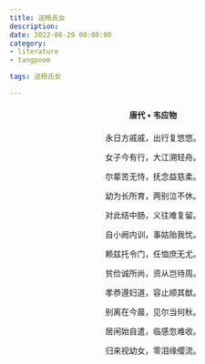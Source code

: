 ```yaml
---
title: 送杨氏女
description:
date: 2022-06-29 00:00:00
category:
- literature
- tangpoem

tags: 送杨氏女

---
```


<div id="poem-author">
唐代 • 韦应物
</div>
<div id="poem-body">
<p class="poem-paragraph">永日方戚戚，出行复悠悠。</p>
<p class="poem-paragraph">女子今有行，大江溯轻舟。</p>
<p class="poem-paragraph">尔辈苦无恃，抚念益慈柔。</p>
<p class="poem-paragraph">幼为长所育，两别泣不休。</p>
<p class="poem-paragraph">对此结中肠，义往难复留。</p>
<p class="poem-paragraph">自小阙内训，事姑贻我忧。</p>
<p class="poem-paragraph">赖兹托令门，任恤庶无尤。</p>
<p class="poem-paragraph">贫俭诚所尚，资从岂待周。</p>
<p class="poem-paragraph">孝恭遵妇道，容止顺其猷。</p>
<p class="poem-paragraph">别离在今晨，见尔当何秋。</p>
<p class="poem-paragraph">居闲始自遣，临感忽难收。</p>
<p class="poem-paragraph">归来视幼女，零泪缘缨流。</p>

</div>

<style>

#poem-author {
    width: 100%;
    text-align: center;
    margin: 20px 0;
    font-weight: bold;
}
#poem-body {
    width: 100%;
    text-align: center;
}
.poem-paragraph {
    font-family: "仿宋"
}

</style>